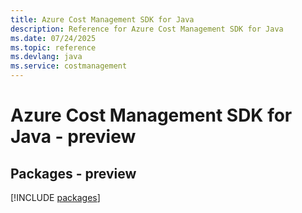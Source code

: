 ```yaml
---
title: Azure Cost Management SDK for Java
description: Reference for Azure Cost Management SDK for Java
ms.date: 07/24/2025
ms.topic: reference
ms.devlang: java
ms.service: costmanagement
---
```

# Azure Cost Management SDK for Java - preview
## Packages - preview
[!INCLUDE [packages](cost-management-index.md)]